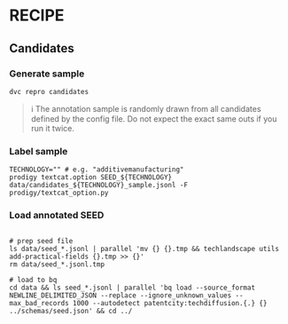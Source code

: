 # RECIPE

## Candidates

### Generate sample

````shell
dvc repro candidates
````

> :information_source: The annotation sample is randomly drawn from all candidates defined by the config file. Do not expect the exact same outs if you run it twice.

### Label sample

````shell
TECHNOLOGY="" # e.g. "additivemanufacturing"
prodigy textcat.option SEED_${TECHNOLOGY} data/candidates_${TECHNOLOGY}_sample.jsonl -F prodigy/textcat_option.py
````

### Load annotated SEED

```shell

# prep seed file
ls data/seed_*.jsonl | parallel 'mv {} {}.tmp && techlandscape utils add-practical-fields {}.tmp >> {}'
rm data/seed_*.jsonl.tmp

# load to bq
cd data && ls seed_*.jsonl | parallel 'bq load --source_format NEWLINE_DELIMITED_JSON --replace --ignore_unknown_values --max_bad_records 1000 --autodetect patentcity:techdiffusion.{.} {} ../schemas/seed.json' && cd ../ 

```
